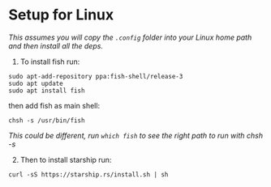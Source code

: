 # Setup for Linux 

*This assumes you will copy the `.config` folder into your Linux home path and then install all the deps.*

1. To install fish run:

```
sudo apt-add-repository ppa:fish-shell/release-3
sudo apt update
sudo apt install fish
```

then add fish as main shell:

```
chsh -s /usr/bin/fish
```
*This could be different, run `which fish` to see the right path to run with chsh -s*

2. Then to install starship run:

```
curl -sS https://starship.rs/install.sh | sh
```
